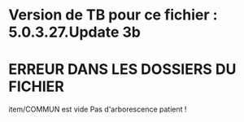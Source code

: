 # Version de TB pour ce fichier : 5.0.3.27.Update 3b  
# ERREUR DANS LES DOSSIERS DU FICHIER  
item/COMMUN est vide
Pas d'arborescence patient ! 
